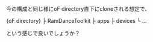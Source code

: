 今の構成と同じ様にoF directory直下にcloneされる想定で、

{oF directory}
├ RamDanceToolkit
  ├ apps
  ├ devices 
  └ ...

という感じで良いでしょうか？